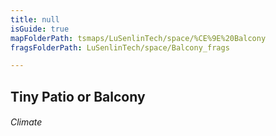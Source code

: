 ```yaml
---
title: null
isGuide: true
mapFolderPath: tsmaps/LuSenlinTech/space/%CE%9E%20Balcony
fragsFolderPath: LuSenlinTech/space/Balcony_frags

---
```



<!-- tsGuideRenderComment {"guide":{"id":"xCf9dp0Dd","path":"LuSenlinTech/space","fragmentFolderPath":"LuSenlinTech/space/Balcony_frags"},"fragment":{"id":"xCf9dp0Dd","topLevelMapKey":"s7LPkv1Gh","mapKeyChain":"s7LPkv1Gh","guideID":"xCf9dp17I","guidePath":"c:/GitHub/MuddySpud/MuddySpud.github.io/tsmaps/LuSenlinTech/space/Balcony.tsmap","chartKey":"s7LPkv1Gh","isLeaf":false,"options":[{"id":"xCf9e11TI","option":"Next","iExitKey":"s7LPr60ZH","order":1}],"iKey":"s7LPr60IG"}} -->

## Tiny Patio or Balcony 

###### Climate

